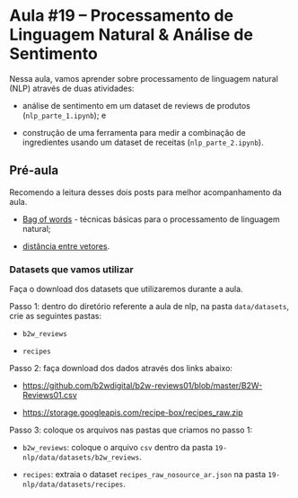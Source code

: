 # Aula #19 – Processamento de Linguagem Natural & Análise de Sentimento

Nessa aula, vamos aprender sobre processamento de linguagem natural (NLP) através de duas atividades:

* análise de sentimento em um dataset de reviews de produtos (`nlp_parte_1.ipynb`); e

* construção de uma ferramenta para medir a combinação de ingredientes usando um dataset de receitas (`nlp_parte_2.ipynb`).

## Pré-aula

Recomendo a leitura desses dois posts para melhor acompanhamento da aula.

* [Bag of words](http://datameetsmedia.com/bag-of-words-tf-idf-explained/) - técnicas básicas para o processamento de linguagem natural;

* [distância entre vetores](https://dataaspirant.com/2015/04/11/five-most-popular-similarity-measures-implementation-in-python/).

### Datasets que vamos utilizar

Faça o download dos datasets que utilizaremos durante a aula.

Passo 1: dentro do diretório referente a aula de nlp, na pasta `data/datasets`, crie as seguintes pastas:

* `b2w_reviews`

* `recipes`

Passo 2: faça download dos dados através dos links abaixo:

* https://github.com/b2wdigital/b2w-reviews01/blob/master/B2W-Reviews01.csv

* https://storage.googleapis.com/recipe-box/recipes_raw.zip

Passo 3: coloque os arquivos nas pastas que criamos no passo 1:

* `b2w_reviews`: coloque o arquivo `csv` dentro da pasta `19-nlp/data/datasets/b2w_reviews`.

* `recipes`: extraia o dataset `recipes_raw_nosource_ar.json` na pasta `19-nlp/data/datasets/recipes`.
